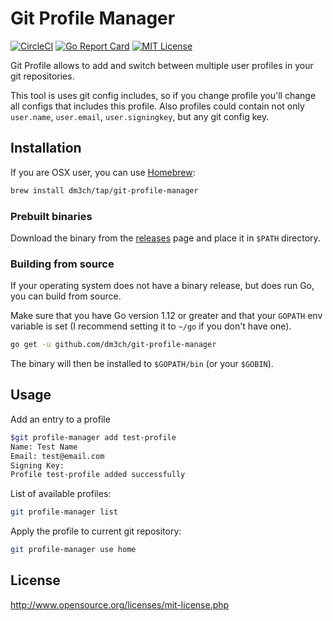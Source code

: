 # Git Profile Manager

[![CircleCI](https://circleci.com/gh/Dm3Ch/git-profile-manager.svg?style=svg)](https://circleci.com/gh/Dm3Ch/git-profile-manager)
[![Go Report Card](https://goreportcard.com/badge/github.com/Dm3Ch/git-profile)](https://goreportcard.com/report/github.com/Dm3Ch/git-profile-manager)
[![MIT License](https://img.shields.io/badge/license-MIT-blue.svg)](https://github.com/Sm3Ch/git-profile-manager/blob/master/LICENSE)

Git Profile allows to add and switch between multiple user profiles in your git repositories.

This tool is uses git config includes, so if you change profile you'll change all configs that includes this profile.
Also profiles could contain not only `user.name`, `user.email`, `user.signingkey`, but any git config key.

## Installation

If you are OSX user, you can use [Homebrew](http://brew.sh/):

```bash
brew install dm3ch/tap/git-profile-manager
```

### Prebuilt binaries

Download the binary from the [releases](https://github.com/dm3ch/git-profile-manager/releases) page and place it in `$PATH` directory.

### Building from source

If your operating system does not have a binary release, but does run Go, you can build from source.

Make sure that you have Go version 1.12 or greater and that your `GOPATH` env variable is set (I recommend setting it to `~/go` if you don't have one).

```bash
go get -u github.com/dm3ch/git-profile-manager
```

The binary will then be installed to `$GOPATH/bin` (or your `$GOBIN`).

## Usage

Add an entry to a profile

```bash
$git profile-manager add test-profile                                                                                                                                                     1|0 ↵  03:30:56
Name: Test Name
Email: test@email.com
Signing Key:
Profile test-profile added successfully
```

List of available profiles:

```bash
git profile-manager list
```

Apply the profile to current git repository:

```bash
git profile-manager use home
```

## License

http://www.opensource.org/licenses/mit-license.php
